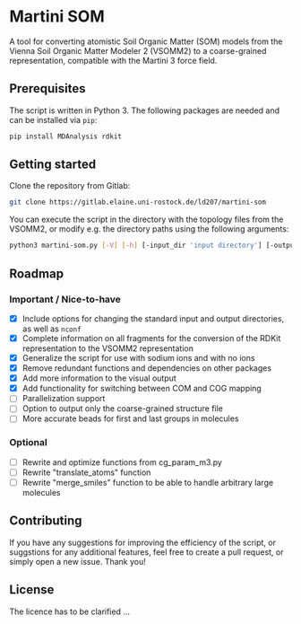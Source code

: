 # Martini SOM

A tool for converting atomistic Soil Organic Matter (SOM) models from the Vienna Soil Organic Matter Modeler 2 (VSOMM2) to a coarse-grained representation, compatible with the Martini 3 force field.

## Prerequisites

The script is written in Python 3. The following packages are needed and can be installed via `pip`:
```bash
pip install MDAnalysis rdkit
```

## Getting started

Clone the repository from Gitlab:
```bash
git clone https://gitlab.elaine.uni-rostock.de/ld207/martini-som
```
You can execute the script in the directory with the topology files from the VSOMM2, or modify e.g. the directory paths
using the following arguments:
```bash
python3 martini-som.py [-V] [-h] [-input_dir 'input directory'] [-output_dir 'output directory'] [-n_confs 'number of conformers']
```

## Roadmap
### Important / Nice-to-have
- [X] Include options for changing the standard input and output directories, as well as `nconf`
- [X] Complete information on all fragments for the conversion of the RDKit representation to the VSOMM2 representation
- [X] Generalize the script for use with sodium ions and with no ions
- [X] Remove redundant functions and dependencies on other packages
- [X] Add more information to the visual output
- [X] Add functionality for switching between COM and COG mapping
- [ ] Parallelization support
- [ ] Option to output only the coarse-grained structure file
- [ ] More accurate beads for first and last groups in molecules
### Optional
- [ ] Rewrite and optimize functions from cg_param_m3.py
- [ ] Rewrite "translate_atoms" function
- [ ] Rewrite "merge_smiles" function to be able to handle arbitrary large molecules

## Contributing
If you have any suggestions for improving the efficiency of the script, or suggstions for any additional features, feel free to create a pull request, or simply open a new issue. Thank you!

## License
The licence has to be clarified ...
